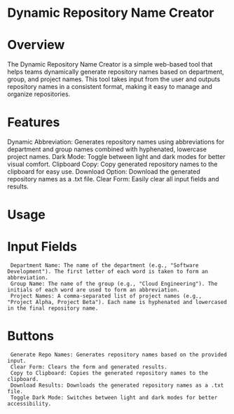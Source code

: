 # Dynamic Repository Name Creator

# Overview

The Dynamic Repository Name Creator is a simple web-based tool that helps teams dynamically generate repository names based on department, group, and project names. This tool takes input from the user and outputs repository names in a consistent format, making it easy to manage and organize repositories.

# Features
   Dynamic Abbreviation: Generates repository names using abbreviations for department and group names combined with hyphenated, lowercase project names.
   Dark Mode: Toggle between light and dark modes for better visual comfort.
   Clipboard Copy: Copy generated repository names to the clipboard for easy use.
   Download Option: Download the generated repository names as a .txt file.
   Clear Form: Easily clear all input fields and results.

# Usage
   # Input Fields
     Department Name: The name of the department (e.g., "Software Development"). The first letter of each word is taken to form an abbreviation.
     Group Name: The name of the group (e.g., "Cloud Engineering"). The initials of each word are used to form an abbreviation.
     Project Names: A comma-separated list of project names (e.g., "Project Alpha, Project Beta"). Each name is hyphenated and lowercased in the final repository name.


# Buttons
     Generate Repo Names: Generates repository names based on the provided input.
     Clear Form: Clears the form and generated results.
     Copy to Clipboard: Copies the generated repository names to the clipboard.
     Download Results: Downloads the generated repository names as a .txt file.
     Toggle Dark Mode: Switches between light and dark modes for better accessibility.
